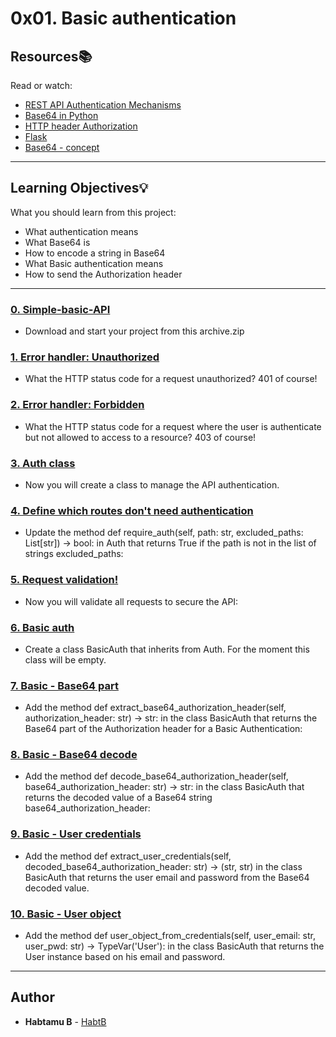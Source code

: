 # 0x01. Basic authentication

## Resources:books:
Read or watch:
* [REST API Authentication Mechanisms](https://intranet.hbtn.io/rltoken/Yx1Na2qEzCLnke8RnpACDw)
* [Base64 in Python](https://intranet.hbtn.io/rltoken/R2kTeyWl2ef19mdxQuffww)
* [HTTP header Authorization](https://intranet.hbtn.io/rltoken/5BfGd-_oV9Asi_Ymi_lRSA)
* [Flask](https://intranet.hbtn.io/rltoken/3ivma6PpGZfjzDrA2zLq7g)
* [Base64 - concept](https://intranet.hbtn.io/rltoken/8ckHTvJq00WnvgEmn6GGtg)

---
## Learning Objectives:bulb:
What you should learn from this project:

* What authentication means
* What Base64 is
* How to encode a string in Base64
* What Basic authentication means
* How to send the Authorization header

---

### [0. Simple-basic-API](./api/v1/app.py)
* Download and start your project from this archive.zip


### [1. Error handler: Unauthorized](./api/v1/app.py)
* What the HTTP status code for a request unauthorized? 401 of course!


### [2. Error handler: Forbidden](./api/v1/auth)
* What the HTTP status code for a request where the user is authenticate but not allowed to access to a resource? 403 of course!


### [3. Auth class](./api/v1/auth/auth.py)
* Now you will create a class to manage the API authentication.


### [4. Define which routes don't need authentication](./api/v1/app.py)
* Update the method def require_auth(self, path: str, excluded_paths: List[str]) -> bool: in Auth that returns True if the path is not in the list of strings excluded_paths:


### [5. Request validation!](./api/v1/app.py)
* Now you will validate all requests to secure the API:


### [6. Basic auth](./api/v1/auth/basic_auth.py)
* Create a class BasicAuth that inherits from Auth. For the moment this class will be empty.


### [7. Basic - Base64 part](./api/v1/auth/basic_auth.py)
* Add the method def extract_base64_authorization_header(self, authorization_header: str) -> str: in the class BasicAuth that returns the Base64 part of the Authorization header for a Basic Authentication:


### [8. Basic - Base64 decode](./api/v1/auth/basic_auth.py)
* Add the method def decode_base64_authorization_header(self, base64_authorization_header: str) -> str: in the class BasicAuth that returns the decoded value of a Base64 string base64_authorization_header:


### [9. Basic - User credentials](./api/v1/auth/basic_auth.py)
* Add the method def extract_user_credentials(self, decoded_base64_authorization_header: str) -> (str, str) in the class BasicAuth that returns the user email and password from the Base64 decoded value.


### [10. Basic - User object](./api/v1/auth/basic_auth.py)
* Add the method def user_object_from_credentials(self, user_email: str, user_pwd: str) -> TypeVar('User'): in the class BasicAuth that returns the User instance based on his email and password.


---

## Author
* **Habtamu B** - [HabtB](https://github.com/HabtB)
